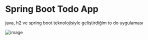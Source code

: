 # Spring Boot Todo App
 java, h2 ve spring boot teknolojisiyle geliştirdiğim to do uygulaması

 ![image](https://github.com/tolgahanipek/Spring-Boot-Todo-App/assets/69389540/841593e8-de96-490b-abd7-7c6af0c63d55)

